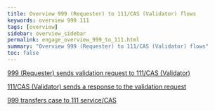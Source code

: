 ```yaml
---
title: Overview 999 (Requester) to 111/CAS (Validator) flows
keywords: overview 999 111
tags: [overview]
sidebar: overview_sidebar
permalink: engage_overview_999_to_111.html
summary: "Overview 999 (Requester) to 111/CAS (Validator) flows"
toc: false
---
```


[999 (Requester) sends validation request to 111/CAS (Validator)](/engage_999_to_111_validation.html)

[111/CAS (Validator) sends a response to the validation request](engage_111_to_999_validation_response.html)
    
[999 transfers case to 111 service/CAS](engage_999_to_111_case_transfer.html)